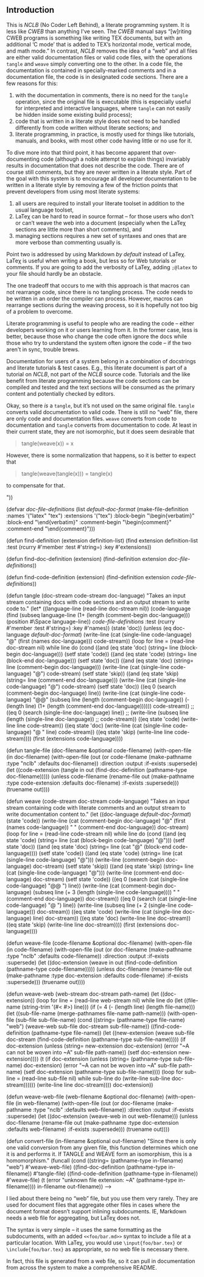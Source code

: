 <!-- -*- mode: markdown -*- -->

<!--@lisp -->
<!--
(in-package #:nclb)
-->
> 
## Introduction

This is _NCLB_ (No Coder Left Behind), a literate programming system. It is
less like _CWEB_ than anything I've seen. The _CWEB_ manual says “[w]riting
CWEB programs is something like writing TEX documents, but with an additional
‘C mode’ that is added to TEX’s horizontal mode, vertical mode, and math mode.”
In contrast, _NCLB_ removes the idea of a “web” and all files are either valid
documentation files or valid code files, with the operations `tangle` and `weave`
simply converting one to the other. In a code file, the documentation is contained in
specially-marked comments and in a documentation file, the code is in designated code
sections. There are a few reasons for this:

1. with the documentation in comments, there is no need for the `tangle`
   operation, since the original file is executable (this is especially useful
   for interpreted and interactive languages, where `tangle` can not easily be
   hidden inside some existing build process);
2. code that is written in a literate style does not need to be handled
   differently from code written without literate sections; and
3. literate programming, in practice, is mostly used for things like tutorials,
   manuals, and books, with most other code having little or no use for it.

To dive more into that third point, it has become apparent that over-documenting
code (although a noble attempt to explain things) invariably results in
documentation that does not describe the code. There are of course still
comments, but they are never written in a literate style. Part of the goal with
this system is to encourage all developer documentation to be written in a
literate style by removing a few of the friction points that prevent developers
from using most literate systems:

1. all users are required to install your literate toolset in addition to the
   usual language toolset,
2. LaTeχ can be hard to read in source format – for those users who don’t or
   can’t weave the web into a document (especially when the LaTeχ sections are
   little more than short comments), and
3. managing sections requires a new set of syntaxes and ones that are more
   verbose than commenting usually is.

Point two is addressed by using Markdown _by default_ instead of LaTeχ. LaTeχ is
useful when writing a book, but less so for Web tutorials or comments. If you
are going to add the verbosity of LaTeχ, adding `;@latex` to your file should
hardly be an obstacle.

The one tradeoff that occurs to me with this approach is that macros can not
rearrange code, since there is no tangling process. The code needs to be written
in an order the compiler can process. However, macros can rearrange sections
during the weaving process, so it is hopefully not too big of a problem to
overcome.

<!-- merge this in somewhere earlier -->

Literate programming is useful to people who are reading the code – either developers
working on it or users learning from it. In the former case, less is better, because
those who change the code often ignore the docs while those who try to understand the
system often ignore the code – if the two aren't in sync, trouble brews.

Documentation for users of a system belong in a combination of docstrings and literate
tutorials & test cases. E.g., this literate document is part of a tutorial on _NCLB_,
not part of the _NCLB_ source code. Tutorials and the like benefit from literate
programming because the code sections can be compiled and tested and the text sections
will be consumed as the primary content and potentially checked by editors.

Okay, so there _is_ a `tangle`, but it’s not used on the same original file. `tangle`
converts valid documentation to valid code. There is still no “web” file, there are
only code and documentation files. `weave` converts from code to documentation and
`tangle` converts from documentation to code. At least in their current state, they
are not isomorphic, but it does seem desirable that

> tangle(weave(x)) = x

However, there is some normalization that happens, so it is better to expect that

> tangle(weave(tangle(x))) = tangle(x)

to compensate for that.
<!--
(defun cat (&rest arguments)
  "Just an abbreviation."
  (apply #'concatenate 'string arguments))

(defstruct (file-definition (:conc-name nil))
  (names)
  (extensions)
  (block-begin)
  (block-end)
  (single-line)
  (comment-begin)
  (comment-end))

(defvar *code-file-definitions*
  (list (make-file-definition :names '("c" "c++")
                              :extensions '("c" "cpp" "C")
                              :block-begin "/*"
                              :block-end "*/"
                              :single-line "//")
        (make-file-definition :names '("lisp")
                              :extensions '("lisp")
                              :block-begin "#|"
                              :block-end "|#"
                              :single-line ";")))

(defvar *default-doc-format*
  (make-file-definition :names '("markdown")
                        :extensions '("md" "markdown")
                        :block-begin "```"
                        :block-end "```"
                        :single-line "> "
                        :comment-begin "<!--"
                        :comment-end "-->"))

(defvar *doc-file-definitions*
  (list *default-doc-format*
        (make-file-definition :names '("latex" "tex")
                              :extensions '("tex")
                              :block-begin "\\begin{verbatim}"
                              :block-end "\\end{verbatim}"
                              :comment-begin "\\begin{comment}"
                              :comment-end "\\end{comment}")))

(defun find-definition (extension definition-list)
  (find extension definition-list
        :test (rcurry #'member :test #'string=) :key #'extensions))

(defun find-doc-definition (extension)
  (find-definition extension *doc-file-definitions*))

(defun find-code-definition (extension)
  (find-definition extension *code-file-definitions*))

(defun tangle (doc-stream code-stream doc-language)
  "Takes an input stream containing docs with code sections and an output
   stream to write code to."
  (let* ((language-line (read-line doc-stream nil))
         (code-language (find (subseq language-line
                                      (1+ (length (comment-begin doc-language)))
                                      (position #\Space language-line))
                              *code-file-definitions*
                              :test (rcurry #'member :test #'string=)
                              :key #'names))
         (state 'doc))
    (unless (eq doc-language *default-doc-format*)
      (write-line (cat (single-line code-language) "@" (first (names doc-language)))
                  code-stream))
    (loop for line = (read-line doc-stream nil)
       while line
       do (cond ((and (eq state 'doc) (string= line (block-begin doc-language)))
                 (setf state 'code))
                ((and (eq state 'code) (string= line (block-end doc-language)))
                 (setf state 'doc))
                ((and (eq state 'doc)
                      (string= line (comment-begin doc-language)))
                 (write-line (cat (single-line code-language) "@")
                             code-stream)
                 (setf state 'skip))
                ((and (eq state 'skip)
                      (string= line (comment-end doc-language)))
                 (write-line (cat (single-line code-language) "@")
                             code-stream)
                 (setf state 'doc))
                ((eq 0 (search (comment-begin doc-language) line))
                 (write-line (cat (single-line code-language) "@@"
                                  (subseq line
                                          (length (comment-begin doc-language))
                                          (- (length line)
                                             (1+ (length (comment-end
doc-language))))))
                             code-stream))
                ;; ((eq 0 (search (single-line doc-language) line))
                ;;  (write-line (subseq line (length (single-line doc-language))
                ;;              code-stream))
                ((eq state 'code)
                 (write-line line code-stream))
                ((eq state 'doc)
                 (write-line (cat (single-line code-language) "@ " line) code-stream))
                ((eq state 'skip)
                 (write-line line code-stream))))
    (first (extensions code-language))))

(defun tangle-file (doc-filename &optional code-filename)
  (with-open-file (in doc-filename)
    (with-open-file (out (or code-filename
                             (make-pathname :type "nclb" :defaults doc-filename))
                         :direction :output :if-exists :supersede)
      (let ((code-extension (tangle in
                                    out
                                    (find-doc-definition (pathname-type
doc-filename)))))
        (unless code-filename
          (rename-file out (make-pathname :type code-extension :defaults doc-filename)
                       :if-exists :supersede)))
      (truename out))))

(defun weave (code-stream doc-stream code-language)
  "Takes an input stream containing code with literate comments and an output
   stream to write documentation content to."
  (let ((doc-language *default-doc-format*)
        (state 'code))
    (write-line (cat (comment-begin doc-language) "@" (first (names code-language))
                     " " (comment-end doc-language))
                doc-stream)
    (loop for line = (read-line code-stream nil)
       while line
       do (cond ((and (eq state 'code)
                      (string= line (cat (block-begin code-language) "@")))
                 (setf state 'doc))
                ((and (eq state 'doc)
                      (string= line (cat "@" (block-end code-language))))
                 (setf state 'code))
                ((and (eq state 'code)
                      (string= line (cat (single-line code-language) "@")))
                 (write-line (comment-begin doc-language) doc-stream)
                 (setf state 'skip))
                ((and (eq state 'skip)
                      (string= line (cat (single-line code-language) "@")))
                 (write-line (comment-end doc-language) doc-stream)
                 (setf state 'code))
                ((eq 0 (search (cat (single-line code-language) "@@ ") line))
                 (write-line (cat (comment-begin doc-language)
                                  (subseq line
                                          (+ 3 (length (single-line code-language))))
                                  " " (comment-end doc-language))
                             doc-stream))
                ((eq 0 (search (cat (single-line code-language) "@ ") line))
                 (write-line (subseq line (+ 2 (single-line code-language)))
                             doc-stream))
                ((eq state 'code)
                 (write-line (cat (single-line doc-language) line) doc-stream))
                ((eq state 'doc)
                 (write-line line doc-stream))
                ((eq state 'skip)
                 (write-line line doc-stream))))
    (first (extensions doc-language))))

(defun weave-file (code-filename &optional doc-filename)
  (with-open-file (in code-filename)
    (with-open-file (out (or doc-filename
                             (make-pathname :type "nclb" :defaults code-filename))
                         :direction :output :if-exists :supersede)
      (let ((doc-extension (weave in
                                  out
                                  (find-code-definition (pathname-type
code-filename)))))
        (unless doc-filename
          (rename-file out (make-pathname :type doc-extension :defaults code-filename)
                       :if-exists :supersede)))
      (truename out))))

(defun weave-web (web-stream doc-stream path-name)
  (let ((doc-extension))
    (loop for line = (read-line web-stream nil)
       while line
       do (let ((file-name (string-trim '(#\< #\>) line)))
            (if (= 4 (- (length line) (length file-name)))
                (let ((sub-file-name (merge-pathnames file-name path-name)))
                  (with-open-file (sub-file sub-file-name)
                    (cond ((string= (pathname-type file-name) "web")
                           (weave-web sub-file doc-stream sub-file-name))
                          ((find-code-definition (pathname-type file-name))
                           (let ((new-extension (weave sub-file
                                                       doc-stream
                                                       (find-code-definition
(pathname-type sub-file-name)))))
                             (if doc-extension
                                 (unless (string= new-extension doc-extension)
                                   (error "~A can not be woven into ~A"
                                          sub-file path-name))
                                 (setf doc-extension new-extension))))
                          (t (if doc-extension
                                 (unless (string= (pathname-type sub-file-name)
                                                  doc-extension)
                                   (error "~A can not be woven into ~A"
                                          sub-file path-name)
                                   (setf doc-extension (pathname-type
sub-file-name))))
                             (loop for sub-line = (read-line sub-file nil)
                                while sub-line
                                do (write-line sub-line doc-stream))))))
                (write-line line doc-stream))))
    doc-extension))

(defun weave-web-file (web-filename &optional doc-filename)
  (with-open-file (in web-filename)
    (with-open-file (out (or doc-filename
                             (make-pathname :type "nclb" :defaults web-filename))
                         :direction :output :if-exists :supersede)
      (let ((doc-extension (weave-web in out web-filename)))
        (unless doc-filename
          (rename-file out (make-pathname :type doc-extension :defaults web-filename)
                       :if-exists :supersede)))
      (truename out))))

(defun convert-file (in-filename &optional out-filename)
  "Since there is only one valid conversion from any given file, this function
   determines which one it is and performs it. If TANGLE and WEAVE form an
   isomorphism, this is a homomorphism."
  (funcall (cond ((string= (pathname-type in-filename) "web")
                  #'weave-web-file)
                 ((find-doc-definition (pathname-type in-filename))
                  #'tangle-file)
                 ((find-code-definition (pathname-type in-filename))
                  #'weave-file)
                 (t (error "unknown file extension: ~A"
                           (pathname-type in-filename))))
           in-filename
           out-filename))
-->

I lied about there being no “web” file, but you use them very rarely. They are used
for document files that aggregate other files in cases where the document format
doesn’t support inlining subdocuments. IE, Markdown needs a web file for aggregating,
but LaTeχ does not.

The syntax is very simple – it uses the same formatting as the subdocuments, with an
added `<<foo/bar.md>>` syntax to include a file at a particular location. With LaTeχ,
you would use `\input{foo/bar.tex}` or `\include{foo/bar.tex}` as appropriate, so no
web file is necessary there.

In fact, this file is generated from a web file, so it can pull in documentation from
across the system to make a comprehensive README.
